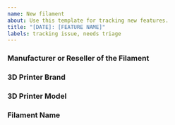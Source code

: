 ```yaml
---
name: New filament
about: Use this template for tracking new features.
title: "[DATE]: [FEATURE NAME]"
labels: tracking issue, needs triage
---
```

### Manufacturer or Reseller of the Filament

<!-- Mention the manufacturer or reseller of the filament you have tested. -->

### 3D Printer Brand

<!-- Specify the specific brand of your 3D printer where the filament was tested. -->

### 3D Printer Model

<!-- Provide the precise model of your 3D printer where the filament was tested. -->

### Filament Name

<!-- Indicate the name of the filament you have tested with your printer. -->
